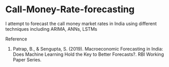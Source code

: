 # Call-Money-Rate-forecasting
I attempt to forecast the call money market rates in India using different techniques including ARIMA, ANNs, LSTMs

Reference
1) Patrap, B., & Sengupta, S. (2019). Macroeconomic Forecasting in India: Does Machine Learning Hold the Key to Better Forecasts?. RBI Working Paper Series.
